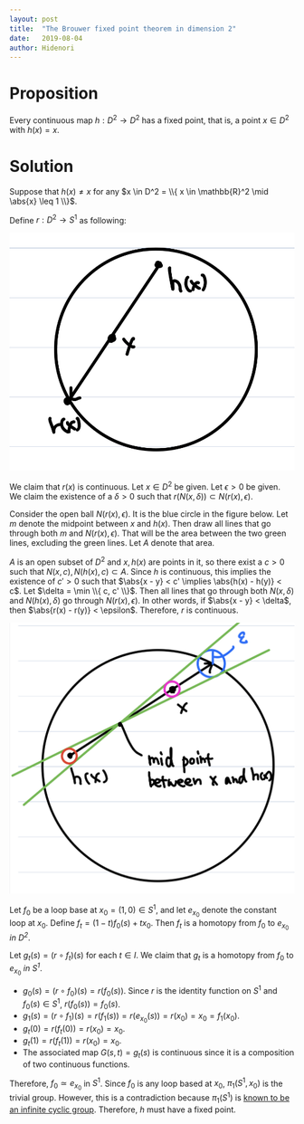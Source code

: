 ```yaml
---
layout: post
title:  "The Brouwer fixed point theorem in dimension 2"
date:   2019-08-04
author: Hidenori
---
```


# Proposition
Every continuous map $h: D^2 \rightarrow D^2$ has a fixed point, that is, a point $x \in D^2$ with $h(x) = x$.

# Solution
Suppose that $h(x) \ne x$ for any $x \in D^2 = \\{ x \in \mathbb{R}^2 \mid \abs{x} \leq 1 \\}$.

Define $r: D^2 \rightarrow S^1$ as following:

![Definition of r(x)](/assets/algebraic_topology/chapter1/section1/brouwer_fixed_point_r_x.jpg)

We claim that $r(x)$ is continuous.
Let $x \in D^2$ be given.
Let $\epsilon > 0$ be given.
We claim the existence of a $\delta > 0$ such that $r(N(x, \delta)) \subset N(r(x), \epsilon)$.

Consider the open ball $N(r(x), \epsilon)$.
It is the blue circle in the figure below.
Let $m$ denote the midpoint between $x$ and $h(x)$.
Then draw all lines that go through both $m$ and $N(r(x), \epsilon)$.
That will be the area between the two green lines, excluding the green lines.
Let $A$ denote that area.

$A$ is an open subset of $D^2$ and $x, h(x)$ are points in it, so there exist a $c > 0$ such that $N(x, c), N(h(x), c) \subset A$.
Since $h$ is continuous, this implies the existence of $c' > 0$ such that $\abs{x - y} < c' \implies \abs{h(x) - h(y)} < c$.
Let $\delta = \min \\{ c, c' \\}$.
Then all lines that go through both $N(x, \delta)$ and $N(h(x), \delta)$ go through $N(r(x), \epsilon)$.
In other words, if $\abs{x - y} < \delta$, then $\abs{r(x) - r(y)} < \epsilon$.
Therefore, $r$ is continuous.

![Continuity of r(x)](/assets/algebraic_topology/chapter1/section1/brouwer_fixed_point_continuity.jpg)

Let $f_0$ be a loop base at $x_0 = (1, 0) \in S^1$, and let $e_{x_0}$ denote the constant loop at $x_0$.
Define $f_t = (1 - t)f_0(s) + tx_0$.
Then $f_t$ is a homotopy from $f_0$ to $e_{x_0}$ *in $D^2$*.

Let $g_t(s) = (r \circ f_t)(s)$ for each $t \in I$.
We claim that $g_t$ is a homotopy from $f_0$ to $e_{x_0}$ *in $S^1$*.

* $g_0(s) = (r \circ f_0)(s) = r(f_0(s))$.
  Since $r$ is the identity function on $S^1$ and $f_0(s) \in S^1$, $r(f_0(s)) = f_0(s)$.
* $g_1(s) = (r \circ f_1)(s) = r(f_1(s)) = r(e_{x_0}(s)) = r(x_0) = x_0 = f_1(x_0)$.
* $g_t(0) = r(f_t(0)) = r(x_0) = x_0$.
* $g_t(1) = r(f_t(1)) = r(x_0) = x_0$.
* The associated map $G(s, t) = g_t(s)$ is continuous since it is a composition of two continuous functions.

Therefore, $f_0 \simeq e_{x_0}$ in $S^1$.
Since $f_0$ is any loop based at $x_0$, $\pi_1(S^1, x_0)$ is the trivial group.
However, this is a contradiction because $\pi_1(S^1)$ is [known to be an infinite cyclic group](https://en.wikipedia.org/wiki/Fundamental_group#Circle).
Therefore, $h$ must have a fixed point.
